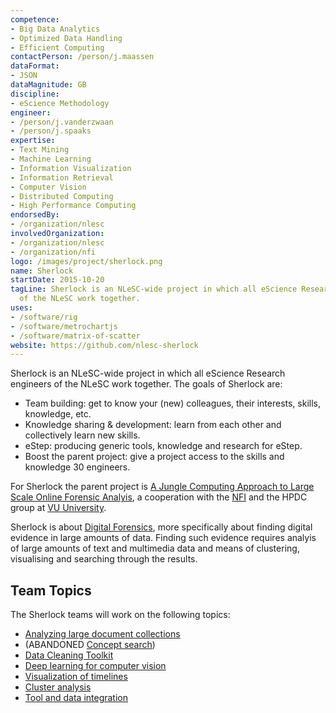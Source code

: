 ```yaml
---
competence:
- Big Data Analytics
- Optimized Data Handling
- Efficient Computing
contactPerson: /person/j.maassen
dataFormat:
- JSON
dataMagnitude: GB
discipline:
- eScience Methodology
engineer:
- /person/j.vanderzwaan
- /person/j.spaaks
expertise:
- Text Mining
- Machine Learning
- Information Visualization
- Information Retrieval
- Computer Vision
- Distributed Computing
- High Performance Computing
endorsedBy:
- /organization/nlesc
involvedOrganization:
- /organization/nlesc
- /organization/nfi
logo: /images/project/sherlock.png
name: Sherlock
startDate: 2015-10-20
tagLine: Sherlock is an NLeSC-wide project in which all eScience Research engineers
  of the NLeSC work together.
uses:
- /software/rig
- /software/metrochartjs
- /software/matrix-of-scatter
website: https://github.com/nlesc-sherlock
---
```

Sherlock is an NLeSC-wide project in which all eScience Research engineers of the NLeSC work together. The goals of Sherlock are:

  - Team building: get to know your (new) colleagues, their interests, skills, knowledge, etc.
  - Knowledge sharing & development: learn from each other and collectively learn new skills.
  - eStep: producing generic tools, knowledge and research for eStep.
  - Boost the parent project: give a project access to the skills and knowledge 30 engineers.

For Sherlock the parent project is [A Jungle Computing Approach to Large Scale Online Forensic Analyis](https://www.esciencecenter.nl/project/a-jungle-computing-approach-to-large-scale-online-forensic-analysis), a cooperation with the [NFI](http://www.nederlandsforensischinstituut.nl/) and the HPDC group at
[VU University](http://www.cs.vu.nl/en/research/computer-systems/hpdc/).

Sherlock is about [Digital Forensics](https://en.wikipedia.org/wiki/Digital_forensics), more specifically about finding digital evidence in large amounts of data. Finding such evidence requires analyis of large amounts of text and multimedia data and means of clustering, visualising and searching through the results.

## Team Topics

The Sherlock teams will work on the following topics:

- [Analyzing large document collections](https://github.com/NLeSC/Sherlock/blob/master/topics/analyzing_document_collections/analyzing_large_document_collections.md)
- (ABANDONED [Concept search](https://github.com/NLeSC/Sherlock/blob/master/topics/concept_search/README.md))
- [Data Cleaning Toolkit](https://github.com/nlesc-sherlock/Sherlock/blob/master/topics/data_cleaning_toolkit/README.md)
- [Deep learning for computer vision](https://github.com/NLeSC/Sherlock/blob/master/topics/deeplearning/deeplearning4computervision.md)
- [Visualization of timelines](https://github.com/NLeSC/Sherlock/tree/master/topics/timeline-visualization)
- [Cluster analysis](https://github.com/NLeSC/Sherlock/blob/master/topics/clusteranalysis/readme.md)
- [Tool and data integration](https://github.com/NLeSC/Sherlock/blob/master/topics/data_tools_integration/README.md)
